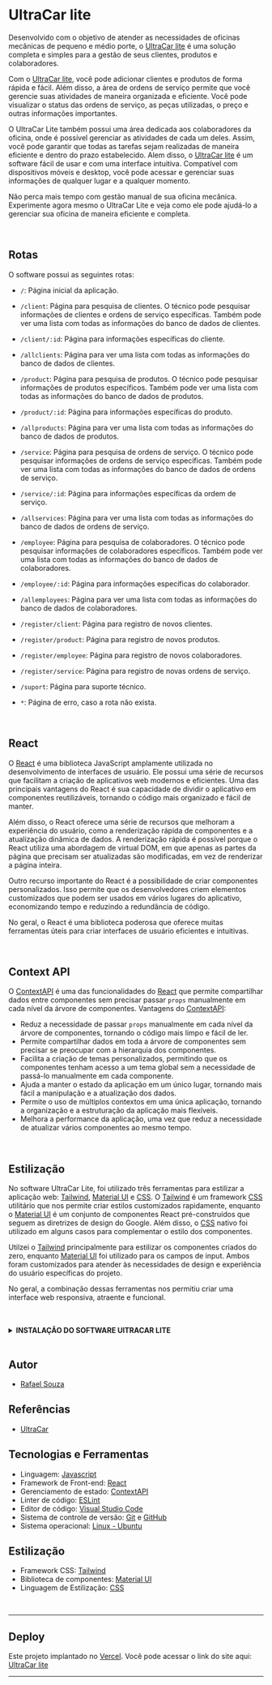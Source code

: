 # UltraCar lite

Desenvolvido com o objetivo de atender as necessidades de oficinas mecânicas de pequeno e médio porte, o [UltraCar lite](https://ultracar-lite.vercel.app/) é uma solução completa e simples para a gestão de seus clientes, produtos e colaboradores.

Com o [UltraCar lite](https://ultracar-lite.vercel.app/), você pode adicionar clientes e produtos de forma rápida e fácil. Além disso, a área de ordens de serviço permite que você gerencie suas atividades de maneira organizada e eficiente. Você pode visualizar o status das ordens de serviço, as peças utilizadas, o preço e outras informações importantes.

O UltraCar Lite também possui uma área dedicada aos colaboradores da oficina, onde é possível gerenciar as atividades de cada um deles. Assim, você pode garantir que todas as tarefas sejam realizadas de maneira eficiente e dentro do prazo estabelecido. Alem disso, o [UltraCar lite](https://ultracar-lite.vercel.app/) é um software fácil de usar e com uma interface intuitiva. Compatível com dispositivos móveis e desktop, você pode acessar e gerenciar suas informações de qualquer lugar e a qualquer momento.

Não perca mais tempo com gestão manual de sua oficina mecânica. Experimente agora mesmo o UltraCar Lite e veja como ele pode ajudá-lo a gerenciar sua oficina de maneira eficiente e completa.

<br>

## Rotas

O software possui as seguintes rotas:

- `/`: Página inicial da aplicação.

- `/client`: Página para pesquisa de clientes. O técnico pode pesquisar informações de clientes e ordens de serviço específicas. Também pode ver uma lista com todas as informações do banco de dados de clientes.

- `/client/:id`: Página para informações específicas do cliente.

- `/allclients`: Página para ver uma lista com todas as informações do banco de dados de clientes.

- `/product`: Página para pesquisa de produtos. O técnico pode pesquisar informações de produtos específicos. Também pode ver uma lista com todas as informações do banco de dados de produtos.

- `/product/:id`: Página para informações específicas do produto.

- `/allproducts`: Página para ver uma lista com todas as informações do banco de dados de produtos.

- `/service`: Página para pesquisa de ordens de serviço. O técnico pode pesquisar informações de ordens de serviço específicas. Também pode ver uma lista com todas as informações do banco de dados de ordens de serviço.

- `/service/:id`: Página para informações específicas da ordem de serviço.

- `/allservices`: Página para ver uma lista com todas as informações do banco de dados de ordens de serviço.

- `/employee`: Página para pesquisa de colaboradores. O técnico pode pesquisar informações de colaboradores específicos. Também pode ver uma lista com todas as informações do banco de dados de colaboradores.

- `/employee/:id`: Página para informações específicas do colaborador.

- `/allemployees`: Página para ver uma lista com todas as informações do banco de dados de colaboradores.

- `/register/client`: Página para registro de novos clientes.

- `/register/product`: Página para registro de novos produtos.

- `/register/employee`: Página para registro de novos colaboradores.

- `/register/service`: Página para registro de novas ordens de serviço.

- `/suport`: Página para suporte técnico.

- `*`: Página de erro, caso a rota não exista.

<br>

## React

O [React](https://pt-br.reactjs.org/) é uma biblioteca JavaScript amplamente utilizada no desenvolvimento de interfaces de usuário. Ele possui uma série de recursos que facilitam a criação de aplicativos web modernos e eficientes. Uma das principais vantagens do React é sua capacidade de dividir o aplicativo em componentes reutilizáveis, tornando o código mais organizado e fácil de manter.

Além disso, o React oferece uma série de recursos que melhoram a experiência do usuário, como a renderização rápida de componentes e a atualização dinâmica de dados. A renderização rápida é possível porque o React utiliza uma abordagem de virtual DOM, em que apenas as partes da página que precisam ser atualizadas são modificadas, em vez de renderizar a página inteira.

Outro recurso importante do React é a possibilidade de criar componentes personalizados. Isso permite que os desenvolvedores criem elementos customizados que podem ser usados em vários lugares do aplicativo, economizando tempo e reduzindo a redundância de código.

No geral, o React é uma biblioteca poderosa que oferece muitas ferramentas úteis para criar interfaces de usuário eficientes e intuitivas.

<br>

## Context API
O [ContextAPI](https://reactjs.org/docs/context.html) é uma das funcionalidades do [React](https://pt-br.reactjs.org/) que permite compartilhar dados entre componentes sem precisar passar `props` manualmente em cada nível da árvore de componentes. Vantagens do [ContextAPI](https://reactjs.org/docs/context.html):

- Reduz a necessidade de passar `props` manualmente em cada nível da árvore de componentes, tornando o código mais limpo e fácil de ler.
- Permite compartilhar dados em toda a árvore de componentes sem precisar se preocupar com a hierarquia dos componentes.
- Facilita a criação de temas personalizados, permitindo que os componentes tenham acesso a um tema global sem a necessidade de passá-lo manualmente em cada componente.
- Ajuda a manter o estado da aplicação em um único lugar, tornando mais fácil a manipulação e a atualização dos dados.
- Permite o uso de múltiplos contextos em uma única aplicação, tornando a organização e a estruturação da aplicação mais flexíveis.
- Melhora a performance da aplicação, uma vez que reduz a necessidade de atualizar vários componentes ao mesmo tempo.

<br>

## Estilização

No software UltraCar Lite, foi utilizado três ferramentas para estilizar a aplicação web: [Tailwind](https://tailwindcss.com/), [Material UI](https://mui.com/) e [CSS](https://developer.mozilla.org/pt-BR/docs/Web/CSS). O [Tailwind](https://tailwindcss.com/) é um framework [CSS](https://developer.mozilla.org/pt-BR/docs/Web/CSS) utilitário que nos permite criar estilos customizados rapidamente, enquanto o [Material UI](https://mui.com/) é um conjunto de componentes React pré-construídos que seguem as diretrizes de design do Google. Além disso, o [CSS](https://developer.mozilla.org/pt-BR/docs/Web/CSS) nativo foi utilizado em alguns casos para complementar o estilo dos componentes.

Utilzei o [Tailwind](https://tailwindcss.com/) principalmente para estilizar os componentes criados do zero, enquanto [Material UI](https://mui.com/) foi utilizado para os campos de input. Ambos foram customizados para atender às necessidades de design e experiência do usuário específicas do projeto.

No geral, a combinação dessas ferramentas nos permitiu criar uma interface web responsiva, atraente e funcional.

<br>
<br>

<details>
  <summary><strong>INSTALAÇÃO DO SOFTWARE UlTRACAR LITE</strong></summary><br />

## Instalação 

<br>

- Clone o repositório `git@github.com:Rafael-Souza-97/ultracar-lite.git`:

```bash
git clone git@github.com:Rafael-Souza-97/ultracar-lite.git
```

<br>

- Entre na pasta do repositório que você acabou de clonar:

```bash
cd ultracar-lite
```

<br>

- Instale as depëndencias, caso necessário, com `npm install`:

```bash
npm install
```

- Instale as depëndencias do Front-end com `npm install`:

```bash
npm install
```

<hr>
<br>

### Executando a aplicação:


- Execute a aplicação com  com `npm start` na raiz do projeto:
> Executará a aplicação em modo de desenvolvimento.
 
```bash
npm start
```

Abra [http://localhost:3000](http://localhost:5173/) no seu navegador para visualiza-lo.

<hr>
<br>
<hr>

</details>

<br>

## Autor

- [Rafael Souza](https://github.com/Rafael-Souza-97)

## Referências

 - [UltraCar](https://ultracarweb.com/)

## Tecnologias e Ferramentas

- Linguagem: [Javascript](https://developer.mozilla.org/pt-BR/docs/Web/JavaScript)
- Framework de Front-end: [React](https://pt-br.reactjs.org/)
- Gerenciamento de estado: [ContextAPI](https://reactjs.org/docs/context.html)
- Linter de código: [ESLint](https://eslint.org/)
- Editor de código: [Visual Studio Code](https://code.visualstudio.com/)
- Sistema de controle de versão: [Git](https://git-scm.com/) e [GitHub](https://github.com/)
- Sistema operacional: [Linux - Ubuntu](https://ubuntu.com/)

## Estilização

- Framework CSS: [Tailwind](https://tailwindcss.com/)
- Biblioteca de componentes: [Material UI](https://mui.com/)
- Linguagem de Estilização: [CSS](https://developer.mozilla.org/pt-BR/docs/Web/CSS)

<br>
<hr>

## Deploy
Este projeto implantado no [Vercel](https://vercel.com/). Você pode acessar o link do site aqui: [UltraCar lite](https://ultracar-lite.vercel.app/)
<br>
<hr>
